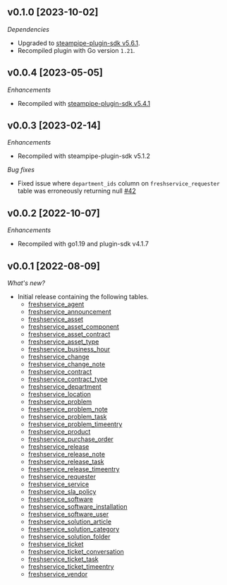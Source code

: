 ## v0.1.0 [2023-10-02]

_Dependencies_

- Upgraded to [steampipe-plugin-sdk v5.6.1](https://github.com/turbot/steampipe-plugin-sdk/blob/main/CHANGELOG.md#v561-2023-09-29).
- Recompiled plugin with Go version `1.21`.

## v0.0.4 [2023-05-05]

_Enhancements_

- Recompiled with [steampipe-plugin-sdk v5.4.1](https://github.com/turbot/steampipe-plugin-sdk/blob/main/CHANGELOG.md#v541-2023-05-05)

## v0.0.3 [2023-02-14]

_Enhancements_

- Recompiled with steampipe-plugin-sdk v5.1.2

_Bug fixes_

- Fixed issue where `department_ids` column on `freshservice_requester` table was erroneously returning null [#42](https://github.com/theapsgroup/steampipe-plugin-freshservice/issues/42)

## v0.0.2 [2022-10-07]

_Enhancements_

- Recompiled with go1.19 and plugin-sdk v4.1.7

## v0.0.1 [2022-08-09]

_What's new?_

- Initial release containing the following tables.
  - [freshservice_agent](https://hub.steampipe.io/plugins/theapsgroup/freshservice/tables/freshservice_agent)
  - [freshservice_announcement](https://hub.steampipe.io/plugins/theapsgroup/freshservice/tables/freshservice_announcement)
  - [freshservice_asset](https://hub.steampipe.io/plugins/theapsgroup/freshservice/tables/freshservice_asset)
  - [freshservice_asset_component](https://hub.steampipe.io/plugins/theapsgroup/freshservice/tables/freshservice_asset_component)
  - [freshservice_asset_contract](https://hub.steampipe.io/plugins/theapsgroup/freshservice/tables/freshservice_asset_contract)
  - [freshservice_asset_type](https://hub.steampipe.io/plugins/theapsgroup/freshservice/tables/freshservice_asset_type)
  - [freshservice_business_hour](https://hub.steampipe.io/plugins/theapsgroup/freshservice/tables/freshservice_business_hour)
  - [freshservice_change](https://hub.steampipe.io/plugins/theapsgroup/freshservice/tables/freshservice_change)
  - [freshservice_change_note](https://hub.steampipe.io/plugins/theapsgroup/freshservice/tables/freshservice_change_note)
  - [freshservice_contract](https://hub.steampipe.io/plugins/theapsgroup/freshservice/tables/freshservice_contract)
  - [freshservice_contract_type](https://hub.steampipe.io/plugins/theapsgroup/freshservice/tables/freshservice_contract_type)
  - [freshservice_department](https://hub.steampipe.io/plugins/theapsgroup/freshservice/tables/freshservice_department)
  - [freshservice_location](https://hub.steampipe.io/plugins/theapsgroup/freshservice/tables/freshservice_location)
  - [freshservice_problem](https://hub.steampipe.io/plugins/theapsgroup/freshservice/tables/freshservice_problem)
  - [freshservice_problem_note](https://hub.steampipe.io/plugins/theapsgroup/freshservice/tables/freshservice_problem_note)
  - [freshservice_problem_task](https://hub.steampipe.io/plugins/theapsgroup/freshservice/tables/freshservice_problem_task)
  - [freshservice_problem_timeentry](https://hub.steampipe.io/plugins/theapsgroup/freshservice/tables/freshservice_problem_timeentry)
  - [freshservice_product](https://hub.steampipe.io/plugins/theapsgroup/freshservice/tables/freshservice_product)
  - [freshservice_purchase_order](https://hub.steampipe.io/plugins/theapsgroup/freshservice/tables/freshservice_purchase_order)
  - [freshservice_release](https://hub.steampipe.io/plugins/theapsgroup/freshservice/tables/freshservice_release)
  - [freshservice_release_note](https://hub.steampipe.io/plugins/theapsgroup/freshservice/tables/freshservice_release_note)
  - [freshservice_release_task](https://hub.steampipe.io/plugins/theapsgroup/freshservice/tables/freshservice_release_task)
  - [freshservice_release_timeentry](https://hub.steampipe.io/plugins/theapsgroup/freshservice/tables/freshservice_release_timeentry)
  - [freshservice_requester](https://hub.steampipe.io/plugins/theapsgroup/freshservice/tables/freshservice_requester)
  - [freshservice_service](https://hub.steampipe.io/plugins/theapsgroup/freshservice/tables/freshservice_service)
  - [freshservice_sla_policy](https://hub.steampipe.io/plugins/theapsgroup/freshservice/tables/freshservice_sla_policy)
  - [freshservice_software](https://hub.steampipe.io/plugins/theapsgroup/freshservice/tables/freshservice_software)
  - [freshservice_software_installation](https://hub.steampipe.io/plugins/theapsgroup/freshservice/tables/freshservice_software_installation)
  - [freshservice_software_user](https://hub.steampipe.io/plugins/theapsgroup/freshservice/tables/freshservice_software_user)
  - [freshservice_solution_article](https://hub.steampipe.io/plugins/theapsgroup/freshservice/tables/freshservice_solution_article)
  - [freshservice_solution_category](https://hub.steampipe.io/plugins/theapsgroup/freshservice/tables/freshservice_solution_category)
  - [freshservice_solution_folder](https://hub.steampipe.io/plugins/theapsgroup/freshservice/tables/freshservice_solution_folder)
  - [freshservice_ticket](https://hub.steampipe.io/plugins/theapsgroup/freshservice/tables/freshservice_ticket)
  - [freshservice_ticket_conversation](https://hub.steampipe.io/plugins/theapsgroup/freshservice/tables/freshservice_ticket_conversation)
  - [freshservice_ticket_task](https://hub.steampipe.io/plugins/theapsgroup/freshservice/tables/freshservice_ticket_task)
  - [freshservice_ticket_timeentry](https://hub.steampipe.io/plugins/theapsgroup/freshservice/tables/freshservice_ticket_timeentry)
  - [freshservice_vendor](https://hub.steampipe.io/plugins/theapsgroup/freshservice/tables/freshservice_vendor)
